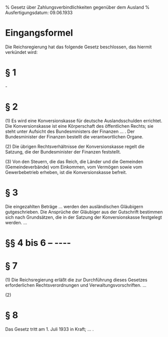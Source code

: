 % Gesetz über Zahlungsverbindlichkeiten gegenüber dem Ausland
% Ausfertigungsdatum: 09.06.1933
 
# Eingangsformel

Die Reichsregierung hat das folgende Gesetz beschlossen, das hiermit verkündet wird:

# § 1

\-

# § 2

(1) Es wird eine Konversionskasse für deutsche Auslandsschulden errichtet. Die Konversionskasse ist eine Körperschaft des öffentlichen Rechts; sie steht unter Aufsicht des Bundesministers der Finanzen ... . Der Bundesminister der Finanzen bestellt die verantwortlichen Organe.

(2) Die übrigen Rechtsverhältnisse der Konversionskasse regelt die Satzung, die der Bundesminister der Finanzen feststellt.

(3) Von den Steuern, die das Reich, die Länder und die Gemeinden (Gemeindeverbände) vom Einkommen, vom Vermögen sowie vom Gewerbebetrieb erheben, ist die Konversionskasse befreit.

# § 3

Die eingezahlten Beträge ... werden den ausländischen Gläubigern gutgeschrieben. Die Ansprüche der Gläubiger aus der Gutschrift bestimmen sich nach Grundsätzen, die in der Satzung der Konversionskasse festgelegt werden. ...

# §§ 4 bis 6 – ----

# § 7

(1) Die Reichsregierung erläßt die zur Durchführung dieses Gesetzes erforderlichen Rechtsverordnungen und Verwaltungsvorschriften. ...

(2)

# § 8

Das Gesetz tritt am 1. Juli 1933 in Kraft; ... .
